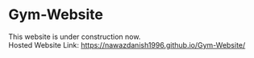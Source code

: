 # Gym-Website

This website is under construction now.
<br>
Hosted Website Link: https://nawazdanish1996.github.io/Gym-Website/
